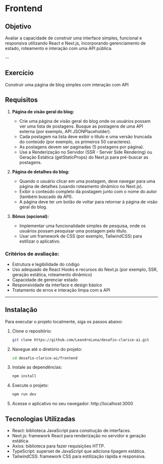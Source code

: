 # Frontend

## Objetivo

Avaliar a capacidade de construir uma interface simples, funcional e responsiva utilizando React e Next.js, incorporando gerenciamento de estado, roteamento e interação com uma API pública.

--

## Exercício 

Construir uma página de blog simples com interação com API

## Requisitos

1. **Página de visão geral do blog:**
   - Crie uma página de visão geral do blog onde os usuários possam ver uma lista de postagens. Busque as postagens de uma API externa (por exemplo, API JSONPlaceholder).
   - Cada postagem na lista deve exibir o título e uma versão truncada do conteúdo (por exemplo, os primeiros 50 caracteres).
   - As postagens devem ser paginadas (5 postagens por página).
   - Use a Renderização no Servidor (SSR - Server Side Rendering) ou Geração Estática (getStaticProps) do Next.js para pré-buscar as postagens.

2. **Página de detalhes do blog:**
   - Quando o usuário clicar em uma postagem, deve navegar para uma página de detalhes (usando roteamento dinâmico no Next.js).
   - Exibir o conteúdo completo da postagem junto com o nome do autor (também buscado da API).
   - A página deve ter um botão de voltar para retornar à página de visão geral do blog.

3. **Bônus (opcional):**
   - Implementar uma funcionalidade simples de pesquisa, onde os usuários possam pesquisar uma postagem pelo título.
   - Usar um framework de CSS (por exemplo, TailwindCSS) para estilizar o aplicativo.

### Critérios de avaliação:
- Estrutura e legibilidade do código
- Uso adequado de React Hooks e recursos do Next.js (por exemplo, SSR, geração estática, roteamento dinâmico)
- Capacidade de gerenciar estado 
- Responsividade da interface e design básico
- Tratamento de erros e interação limpa com a API

---

## Instalação

Para executar o projeto localmente, siga os passos abaixo:

1. Clone o repositório:
   ```bash
   git clone https://github.com/LeandroLuna/desafio-clarice-ai.git
   ```

2. Navegue até o diretório do projeto:
    ```bash
    cd desafio-clarice-ai/frontend
    ```

3. Instale as dependências:
    ```bash
    npm install
    ```

4. Execute o projeto:
    ```bash
    npm run dev
    ```

5. Acesse o aplicativo no seu navegador: http://localhost:3000

## Tecnologias Utilizadas
- React: biblioteca JavaScript para construção de interfaces.
- Next.js: framework React para renderização no servidor e geração estática.
- Axios: biblioteca para fazer requisições HTTP.
- TypeScript: superset de JavaScript que adiciona tipagem estática.
- TailwindCSS: framework CSS para estilização rápida e responsiva.